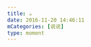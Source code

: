 ```yaml
---
title: ☕️
date: 2016-11-20 14:46:11
mCategories: [说说]
type: moment
---
```


<div id="pics-20161120144611"></div>

<script src="/lib/moment/pics.js"></script>
<script>
var data = [
    {"link": "2016-11-20_000000.jpeg", "type": "shuoshuo"}
];
picsRender(data, "pics-20161120144611");
</script>
